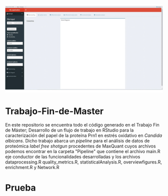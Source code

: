
 ![Alt text](interface.gif) 
# Trabajo-Fin-de-Master
En este repositorio se encuentra todo el código generado en el Trabajo Fin de Máster; Desarrollo de un flujo de trabajo en RStudio para la caracterización del papel de la proteína Prn1 en estrés oxidativo en *Candida albicans*.
Dicho trabajo abarca un *pipeline* para el análisis de datos de proteómica *label free shotgun* procedentes de MaxQuant cuyos archivos podemos encontrar en la carpeta "Pipeline" que contiene el archivo main.R eje conductor de las funcionalidades desarrolladas y los archivos dataprocessing.R quality_metrics.R, statisticalAnalysis.R, overviewfigures.R, enrichment.R y Network.R
# Prueba
